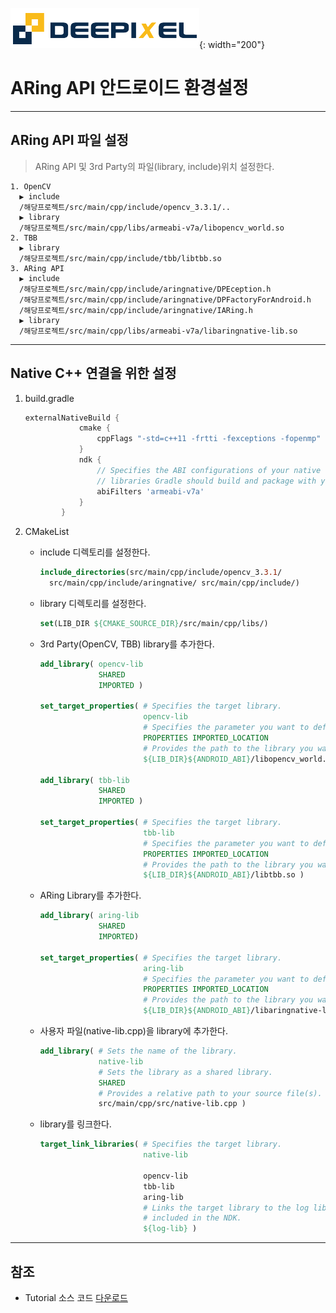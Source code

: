 ![deepixel.xyz](./img/Deepixel_logo.PNG){: width="200"}

# ARing API 안드로이드 환경설정

***

## ARing API 파일 설정

> ARing API 및 3rd Party의 파일(library, include)위치 설정한다.

```text
1. OpenCV  
  ▶ include  
  /해당프로젝트/src/main/cpp/include/opencv_3.3.1/..
  ▶ library  
  /해당프로젝트/src/main/cpp/libs/armeabi-v7a/libopencv_world.so
2. TBB
  ▶ library  
  /해당프로젝트/src/main/cpp/include/tbb/libtbb.so
3. ARing API
  ▶ include  
  /해당프로젝트/src/main/cpp/include/aringnative/DPEception.h
  /해당프로젝트/src/main/cpp/include/aringnative/DPFactoryForAndroid.h
  /해당프로젝트/src/main/cpp/include/aringnative/IARing.h
  ▶ library  
  /해당프로젝트/src/main/cpp/libs/armeabi-v7a/libaringnative-lib.so 
```

***

## Native C++ 연결을 위한 설정

1. build.gradle

    ```gradle
    externalNativeBuild {
                cmake {
                    cppFlags "-std=c++11 -frtti -fexceptions -fopenmp"
                }
                ndk {
                    // Specifies the ABI configurations of your native
                    // libraries Gradle should build and package with your APK.
                    abiFilters 'armeabi-v7a'
                }
            }
    ```

2. CMakeList

   * include 디렉토리를 설정한다.
     ```cmake
     include_directories(src/main/cpp/include/opencv_3.3.1/
       src/main/cpp/include/aringnative/ src/main/cpp/include/)
     ```
   * library 디렉토리를 설정한다.
     ```cmake
     set(LIB_DIR ${CMAKE_SOURCE_DIR}/src/main/cpp/libs/)
     ```
   * 3rd Party(OpenCV, TBB) library를 추가한다.
     ```cmake
     add_library( opencv-lib
                  SHARED
                  IMPORTED )

     set_target_properties( # Specifies the target library.
                            opencv-lib
                            # Specifies the parameter you want to define.
                            PROPERTIES IMPORTED_LOCATION
                            # Provides the path to the library you want to import.
                            ${LIB_DIR}${ANDROID_ABI}/libopencv_world.so )

     add_library( tbb-lib
                  SHARED
                  IMPORTED )

     set_target_properties( # Specifies the target library.
                            tbb-lib
                            # Specifies the parameter you want to define.
                            PROPERTIES IMPORTED_LOCATION
                            # Provides the path to the library you want to import.
                            ${LIB_DIR}${ANDROID_ABI}/libtbb.so )
     ```
   * ARing Library를 추가한다.
     ```cmake
     add_library( aring-lib
                  SHARED
                  IMPORTED)

     set_target_properties( # Specifies the target library.
                            aring-lib
                            # Specifies the parameter you want to define.
                            PROPERTIES IMPORTED_LOCATION
                            # Provides the path to the library you want to import.
                            ${LIB_DIR}${ANDROID_ABI}/libaringnative-lib.so )
     ```

   * 사용자 파일(native-lib.cpp)을 library에 추가한다.
     ```cmake
     add_library( # Sets the name of the library.
                  native-lib
                  # Sets the library as a shared library.
                  SHARED
                  # Provides a relative path to your source file(s).
                  src/main/cpp/src/native-lib.cpp )
     ```
   * library를 링크한다.
     ```cmake
     target_link_libraries( # Specifies the target library.
                            native-lib

                            opencv-lib
                            tbb-lib
                            aring-lib
                            # Links the target library to the log library
                            # included in the NDK.
                            ${log-lib} )
     ```
***

## 참조

* Tutorial 소스 코드 [다운로드][andoid_sample]

[andoid_sample]: https://github.com/deepixel-dev1/deepixel-dev1.github.io/tree/master/ARing/tutorial/android/